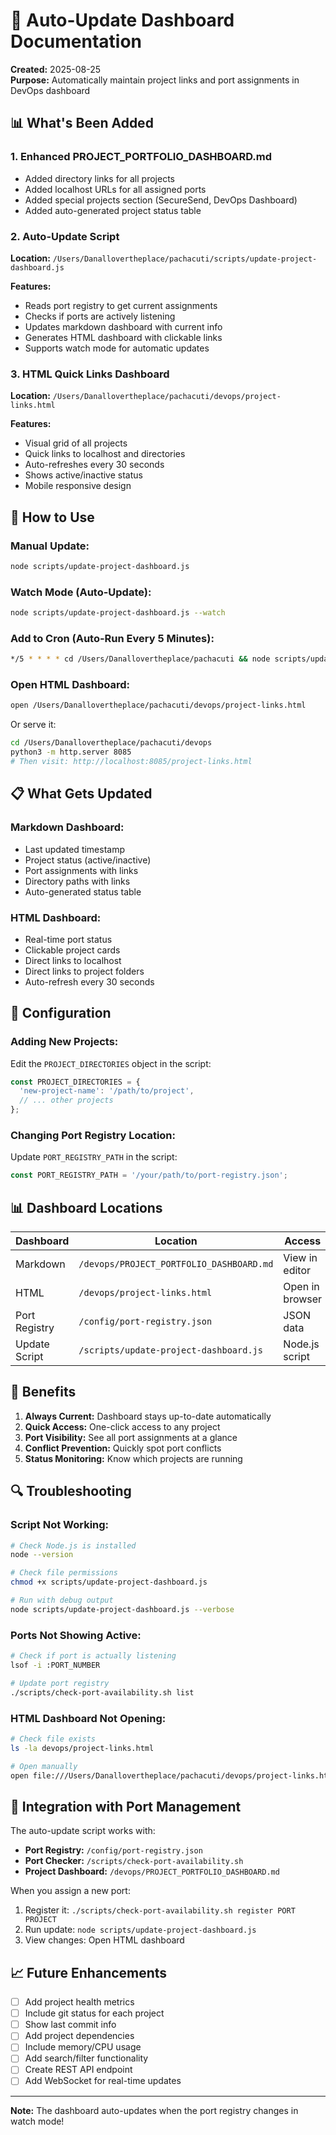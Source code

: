 # 🔄 Auto-Update Dashboard Documentation

**Created:** 2025-08-25  
**Purpose:** Automatically maintain project links and port assignments in DevOps dashboard

## 📊 What's Been Added

### 1. **Enhanced PROJECT_PORTFOLIO_DASHBOARD.md**
- Added directory links for all projects
- Added localhost URLs for all assigned ports
- Added special projects section (SecureSend, DevOps Dashboard)
- Added auto-generated project status table

### 2. **Auto-Update Script**
**Location:** `/Users/Danallovertheplace/pachacuti/scripts/update-project-dashboard.js`

**Features:**
- Reads port registry to get current assignments
- Checks if ports are actively listening
- Updates markdown dashboard with current info
- Generates HTML dashboard with clickable links
- Supports watch mode for automatic updates

### 3. **HTML Quick Links Dashboard**
**Location:** `/Users/Danallovertheplace/pachacuti/devops/project-links.html`

**Features:**
- Visual grid of all projects
- Quick links to localhost and directories
- Auto-refreshes every 30 seconds
- Shows active/inactive status
- Mobile responsive design

## 🚀 How to Use

### Manual Update:
```bash
node scripts/update-project-dashboard.js
```

### Watch Mode (Auto-Update):
```bash
node scripts/update-project-dashboard.js --watch
```

### Add to Cron (Auto-Run Every 5 Minutes):
```bash
*/5 * * * * cd /Users/Danallovertheplace/pachacuti && node scripts/update-project-dashboard.js
```

### Open HTML Dashboard:
```bash
open /Users/Danallovertheplace/pachacuti/devops/project-links.html
```

Or serve it:
```bash
cd /Users/Danallovertheplace/pachacuti/devops
python3 -m http.server 8085
# Then visit: http://localhost:8085/project-links.html
```

## 📋 What Gets Updated

### Markdown Dashboard:
- Last updated timestamp
- Project status (active/inactive)
- Port assignments with links
- Directory paths with links
- Auto-generated status table

### HTML Dashboard:
- Real-time port status
- Clickable project cards
- Direct links to localhost
- Direct links to project folders
- Auto-refresh every 30 seconds

## 🔧 Configuration

### Adding New Projects:
Edit the `PROJECT_DIRECTORIES` object in the script:
```javascript
const PROJECT_DIRECTORIES = {
  'new-project-name': '/path/to/project',
  // ... other projects
};
```

### Changing Port Registry Location:
Update `PORT_REGISTRY_PATH` in the script:
```javascript
const PORT_REGISTRY_PATH = '/your/path/to/port-registry.json';
```

## 📊 Dashboard Locations

| Dashboard | Location | Access |
|-----------|----------|--------|
| Markdown | `/devops/PROJECT_PORTFOLIO_DASHBOARD.md` | View in editor |
| HTML | `/devops/project-links.html` | Open in browser |
| Port Registry | `/config/port-registry.json` | JSON data |
| Update Script | `/scripts/update-project-dashboard.js` | Node.js script |

## 🎯 Benefits

1. **Always Current:** Dashboard stays up-to-date automatically
2. **Quick Access:** One-click access to any project
3. **Port Visibility:** See all port assignments at a glance
4. **Conflict Prevention:** Quickly spot port conflicts
5. **Status Monitoring:** Know which projects are running

## 🔍 Troubleshooting

### Script Not Working:
```bash
# Check Node.js is installed
node --version

# Check file permissions
chmod +x scripts/update-project-dashboard.js

# Run with debug output
node scripts/update-project-dashboard.js --verbose
```

### Ports Not Showing Active:
```bash
# Check if port is actually listening
lsof -i :PORT_NUMBER

# Update port registry
./scripts/check-port-availability.sh list
```

### HTML Dashboard Not Opening:
```bash
# Check file exists
ls -la devops/project-links.html

# Open manually
open file:///Users/Danallovertheplace/pachacuti/devops/project-links.html
```

## 🚦 Integration with Port Management

The auto-update script works with:
- **Port Registry:** `/config/port-registry.json`
- **Port Checker:** `/scripts/check-port-availability.sh`
- **Project Dashboard:** `/devops/PROJECT_PORTFOLIO_DASHBOARD.md`

When you assign a new port:
1. Register it: `./scripts/check-port-availability.sh register PORT PROJECT`
2. Run update: `node scripts/update-project-dashboard.js`
3. View changes: Open HTML dashboard

## 📈 Future Enhancements

- [ ] Add project health metrics
- [ ] Include git status for each project
- [ ] Show last commit info
- [ ] Add project dependencies
- [ ] Include memory/CPU usage
- [ ] Add search/filter functionality
- [ ] Create REST API endpoint
- [ ] Add WebSocket for real-time updates

---

**Note:** The dashboard auto-updates when the port registry changes in watch mode!